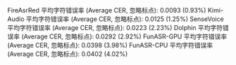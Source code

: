 FireAsrRed
平均字符错误率 (Average CER, 忽略标点): 0.0093 (0.93%)
Kimi-Audio
平均字符错误率 (Average CER, 忽略标点): 0.0125 (1.25%)
SenseVoice
平均字符错误率 (Average CER, 忽略标点): 0.0223 (2.23%)
Dolphin
平均字符错误率 (Average CER, 忽略标点): 0.0292 (2.92%)
FunASR-GPU
平均字符错误率 (Average CER, 忽略标点): 0.0398 (3.98%)
FunASR-CPU
平均字符错误率 (Average CER, 忽略标点): 0.0402 (4.02%)
